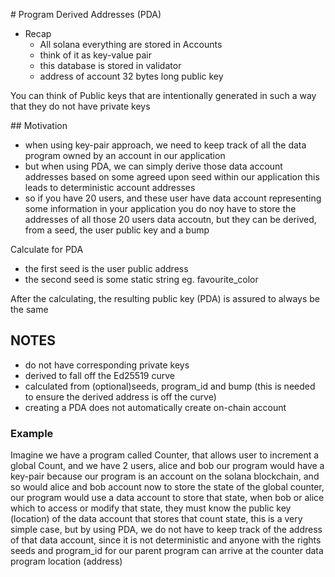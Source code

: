 # Program Derived Addresses (PDA)

- Recap
  - All solana everything are stored in Accounts
  - think of it as key-value pair
  - this database is stored in validator
  - address of account 32 bytes long  public key

You can think of Public keys that are intentionally generated in such a way that they do not have private
keys


## Motivation
- when using key-pair approach, we need to keep track of all the data program owned by an account in our application
- but when using PDA, we can simply derive those data account addresses based on some agreed upon seed within our application
  this leads to deterministic account addresses
- so if you have 20 users, and these user have data account representing some information in your application
 you do noy have to store the addresses of all those 20 users data accoutn, but they can be derived, from a seed, the user public key and a bump

 Calculate for PDA
   - the first seed is the user public address
   - the second seed is some static string eg. favourite_color

 After the calculating, the resulting public key (PDA) is assured to always be the same

## NOTES
- do not have corresponding private keys
- derived to fall off the Ed25519 curve 
- calculated from (optional)seeds, program_id and bump (this is needed to ensure the derived address is off the curve)
- creating a PDA does not automatically create on-chain account


### Example
Imagine we have a program called Counter, that allows user to increment a global Count, and we have 2 users, alice and bob
our program would have a key-pair because our program is an account on the solana blockchain, and so would alice and bob account
now to store the state of the global counter, our program would use a data account to store that state, when bob or alice
which to access or modify that state, they must know the public key (location) of the data account that stores that count state,
this is a very simple case, but by using PDA, we do not have to keep track of the address of that data account, since it is not
deterministic and anyone with the rights seeds and program_id for our parent program can arrive at the counter data program location
(address)